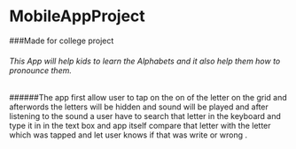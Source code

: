 # MobileAppProject

###Made for college project

###### This App will help kids to learn the Alphabets and it also help them how to pronounce them.

######The app first allow user to tap on the on of the letter on the grid and afterwords the letters will be hidden and sound will be played and after listening to the sound a user have to search that letter in the keyboard and type it in in the text box and app itself compare that letter with the letter which was tapped and let user knows if that was write or wrong .
